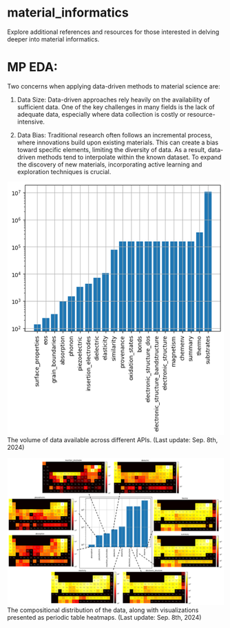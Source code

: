 # material_informatics
Explore additional references and resources for those interested in delving deeper into material informatics. 



# MP EDA:
Two concerns when applying data-driven methods to material science are:

1. Data Size:
Data-driven approaches rely heavily on the availability of sufficient data. One of the key challenges in many fields is the lack of adequate data, especially where data collection is costly or resource-intensive.

2. Data Bias:
Traditional research often follows an incremental process, where innovations build upon existing materials. This can create a bias toward specific elements, limiting the diversity of data. As a result, data-driven methods tend to interpolate within the known dataset. To expand the discovery of new materials, incorporating active learning and exploration techniques is crucial.

<img style="float: center;" src="/imgs/mp_api_statistics.png">
The volume of data available across different APIs. (Last update: Sep. 8th, 2024)
  
<br />
<br />

<img style="float: center;" src="/imgs/mp_elemental_statistics.png">
The compositional distribution of the data, along with visualizations presented as periodic table heatmaps. (Last update: Sep. 8th, 2024)

